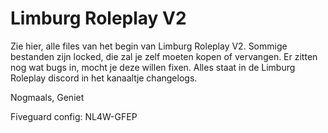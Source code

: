# Limburg Roleplay V2
Zie hier, alle files van het begin van Limburg Roleplay V2. Sommige bestanden zijn locked, die zal je zelf moeten kopen of vervangen. Er zitten nog wat bugs in, mocht je deze willen fixen. Alles staat in de Limburg Roleplay discord in het kanaaltje changelogs.

Nogmaals, Geniet

Fiveguard config:
NL4W-GFEP
